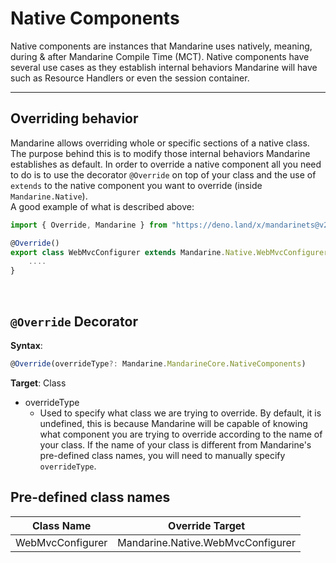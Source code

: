 # Native Components
Native components are instances that Mandarine uses natively, meaning, during & after Mandarine Compile Time (MCT). Native components have several use cases as they establish internal behaviors Mandarine will have such as Resource Handlers or even the session container.

------

## Overriding behavior
Mandarine allows overriding whole or specific sections of a native class. The purpose behind this is to modify those internal behaviors Mandarine establishes as default. In order to override a native component all you need to do is to use the decorator `@Override` on top of your class and the use of `extends` to the native component you want to override (inside `Mandarine.Native`).  
A good example of what is described above:
```typescript
import { Override, Mandarine } from "https://deno.land/x/mandarinets@v2.0.0/mod.ts";

@Override()
export class WebMvcConfigurer extends Mandarine.Native.WebMvcConfigurer {
    ....
}
```

<br>

## `@Override` Decorator

**Syntax**:
```typescript
@Override(overrideType?: Mandarine.MandarineCore.NativeComponents)
```
**Target**: Class

- overrideType
    - Used to specify what class we are trying to override. By default, it is undefined, this is because Mandarine will be capable of knowing what component you are trying to override according to the name of your class. If the name of your class is different from Mandarine's pre-defined class names, you will need to manually specify `overrideType`.

## Pre-defined class names

| Class Name | Override Target |
| ---------- | --------------- |
| WebMvcConfigurer | Mandarine.Native.WebMvcConfigurer |